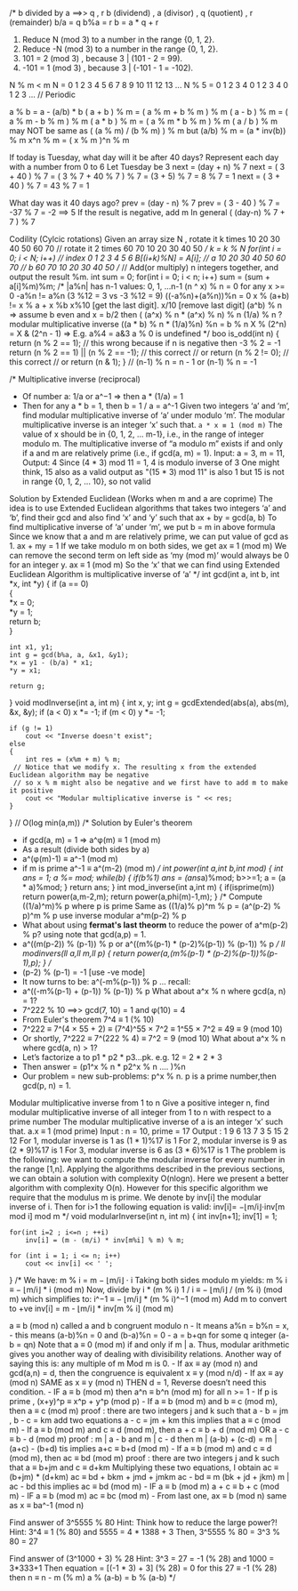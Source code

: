 /*
<Modular Arithmetic>
b divided by a ==>> q , r
b (dividend) , a (divisor) , q (quotient) , r (remainder)
b/a = q
b%a = r
b = a * q + r   
1) Reduce N (mod 3) to a number in the range {0, 1, 2}.
2) Reduce -N (mod 3) to a number in the range {0, 1, 2}.
3) 101 = 2 (mod 3) , because 3 | (101 - 2 = 99).
4) -101 = 1 (mod 3) , because 3 | (-101 - 1 = -102).

N % m < m
N     =    0 1 2 3 4 5 6 7 8 9 10 11 12 13 ...
N % 5  =   0 1 2 3 4 0 1 2 3 4 0  1  2  3  ...   //   Periodic

a % b = a - (a/b) * b
( a + b ) % m = ( a % m + b % m ) % m
( a - b ) % m = ( a % m - b % m ) % m
( a * b ) % m = ( a % m * b % m ) % m
( a / b ) % m may NOT be same as ( (a % m) / (b % m) ) % m
but (a/b) % m = (a * inv(b)) % m
x^n    % m =  ( x % m )^n % m

If today is Tuesday, what day will it be after 40 days?
Represent each day with a number from 0 to 6
Let Tuesday be 3
next = (day + n) % 7
next = ( 3 + 40 ) % 7 = ( 3 % 7 + 40 % 7 ) % 7 = (3 + 5) % 7 = 8 % 7 = 1
next = ( 3 + 40 ) % 7 = 43 % 7 = 1

What day was it 40 days ago?
prev = (day - n) % 7
prev = ( 3 - 40 ) % 7 = -37 % 7 = -2 ==> 5
If the result is negative, add m
In general ( (day-n) % 7 + 7 ) % 7

Codility (Cylcic rotations)
Given an array size N , rotate it k times
10 20 30 40 50 60 70   // rotate it 2 times
60 70 10 20 30 40 50
*/
k = k % N
for(int i = 0; i < N; i++)      //    index    0  1  2  3  4  5  6 
    B[(i+k)%N] = A[i];         //     a       10 20 30 40 50 60 70
                              //      b       60 70 10 20 30 40 50
/*
// Add(or multiply) n integers together, and output the result %m.
int sum = 0;
for(int i = 0; i < n; i++)
    sum = (sum + a[i]%m)%m;
/*
|a%n| has n-1 values: 0, 1, ...n-1
(n ^ x) % n = 0 for any x >= 0
-a%n != a%n (3 %12 = 3 vs -3 %12 = 9)
((-a%n)+(a%n))%n = 0
x % (a+b) != x % a + x %b
x%10 [get the last digit]. x/10 [remove last digit]
(a^b) % n => assume b even and x = b/2 then ( (a^x) % n * (a^x) % n) % n
(1/a) % n ? modular multiplicative inverse
((a * b) % n * (1/a)%n) %n = b % n
X % (2^n) = X & (2^n - 1) => E.g. a%4 = a&3
a % 0 is undefined
*/
boo is_odd(int n)
{
    return (n % 2 == 1);     //  this wrong because if n is negative then -3 % 2 = -1
    return (n % 2 == 1) || (n % 2 == -1);   // this correct
    // or
    return (n % 2 != 0);   // this correct
    // or
    return (n & 1);
}
// (n-1) % n = n - 1 or (n-1) % n = -1

/*
<Modular Multiplicative Inverse>
Multiplicative inverse (reciprocal)
- Of number a: 1/a or a^−1 => then a * (1/a) = 1
- Then for any a * b = 1, then b = 1 / a = a^-1
Given two integers ‘a’ and ‘m’, find modular multiplicative inverse of ‘a’ under modulo ‘m’.
The modular multiplicative inverse is an integer ‘x’ such that.
 `a * x ≡ 1 (mod m)`
The value of x should be in {0, 1, 2, … m-1}, i.e., in the range of integer modulo m.
The multiplicative inverse of “a modulo m” exists if and only if a and m are relatively prime (i.e., if gcd(a, m) = 1).
Input:  a = 3, m = 11, Output: 4
Since (4 * 3) mod 11 = 1, 4 is modulo inverse of 3
One might think, 15 also as a valid output as "(15 * 3) mod 11" is also 1
but 15 is not in range {0, 1, 2, ... 10}, so not valid

Solution by Extended Euclidean (Works when m and a are coprime)
The idea is to use Extended Euclidean algorithms that takes two integers ‘a’ and ‘b’,
find their gcd and also find ‘x’ and ‘y’ such that 
ax + by = gcd(a, b)
To find multiplicative inverse of ‘a’ under ‘m’, we put b = m in above formula
Since we know that a and m are relatively prime, we can put value of gcd as 1.
ax + my = 1 
If we take modulo m on both sides, we get
ax ≡ 1 (mod m)
We can remove the second term on left side as ‘my (mod m)’ would always be 0 for an integer y.
ax  ≡ 1 (mod m) 
So the ‘x’ that we can find using Extended Euclidean Algorithm is multiplicative inverse of ‘a’
*/
int gcd(int a, int b, int *x, int *y)
{
    if (a == 0)  
    {  
        *x = 0;  
        *y = 1;  
        return b;  
    }  
  
    int x1, y1;  
    int g = gcd(b%a, a, &x1, &y1);   
    *x = y1 - (b/a) * x1;  
    *y = x1;  
  
    return g; 
}
void modInverse(int a, int m) 
{ 
    int x, y; 
    int g = gcdExtended(abs(a), abs(m), &x, &y); 
    if (a < 0) x *= -1;
    if (m < 0) y *= -1;
    
    if (g != 1) 
        cout << "Inverse doesn't exist"; 
    else
    { 
        int res = (x%m + m) % m; 
     // Notice that we modify x. The resulting x from the extended Euclidean algorithm may be negative
     // so x % m might also be negative and we first have to add m to make it positive
        cout << "Modular multiplicative inverse is " << res; 
    } 
} 
// O(log min(a,m))
/*
Solution by Euler's theorem
- if gcd(a, m) = 1 => a^φ(m) ≡ 1 (mod m)
- As a result (divide both sides by a)
- a^(φ(m)-1) ≡ a^-1 (mod m)
- if m is prime a^-1 ≡ a^(m-2) (mod m)
*/
int power(int a,int b,int mod)
{
    int ans = 1;
    a %= mod;
    while(b)
    {
        if(b%1)
            ans = (ans*a)%mod;
        b>>=1;
        a = (a * a)%mod;
    }
    return ans;
}
int mod_inverse(int a,int m)
{
    if(isprime(m))
        return power(a,m-2,m);
    return power(a,phi(m)-1,m);
}
/*
Compute ((1/a)^m)% p where p is prime
Same as ((1/a)% p)^m % p = (a^(p-2) % p)^m % p use inverse modular a^m(p-2) % p
- What about using **fermat's last theorm** to reduce the power of a^m(p-2) % p? using note that gcd(a,p) = 1. 
- a^((m(p-2)) % (p-1)) % p or a^((m%(p-1) * (p-2)%(p-1)) % (p-1)) % p
*/
ll modinvers(ll a,ll m,ll p)
{
    return power(a,(m%(p-1) * (p-2)%(p-1))%(p-1),p);
}
/*
- (p-2) % (p-1) = -1 [use -ve mode]
- It now turns to be: a^(-m%(p-1)) % p … recall:
- a^((-m%(p-1) + (p-1)) % (p-1)) % p 
What about a^x % n where gcd(a, n) = 1?
- 7^222 % 10 ==>> gcd(7, 10) = 1 and φ(10) = 4
- From Euler's theorem 7^4 ≡ 1 (% 10)
- 7^222 ≡ 7^(4 × 55 + 2) ≡ (7^4)^55 × 7^2 ≡ 1^55 × 7^2 ≡ 49 ≡ 9 (mod 10)
- Or shortly, 7^222 ≡ 7^(222 % 4) ≡ 7^2 = 9 (mod 10)
What about a^x % n where gcd(a, n) > 1?
- Let’s factorize a to p1 * p2 * p3...pk. e.g. 12 = 2 * 2 * 3 
- Then answer = (p1^x % n * p2^x % n .... )%n
- Our problem = new sub-problems: p^x % n. p is a prime number,then gcd(p, n) = 1.

Modular multiplicative inverse from 1 to n 
Give a positive integer n, find modular multiplicative inverse of all integer from 1 to n with respect to a prime number
The modular multiplicative inverse of a is an integer ‘x’ such that.
a.x ≡ 1 (mod prime) 
Input : n = 10, prime = 17
Output : 1 9 6 13 7 3 5 15 2 12
For 1, modular inverse is 1 as (1 * 1)%17 is 1
For 2, modular inverse is 9 as (2 * 9)%17 is 1
For 3, modular inverse is 6 as (3 * 6)%17 is 1
The problem is the following: we want to compute the modular inverse for every number in the range [1,n].
Applying the algorithms described in the previous sections, we can obtain a solution with complexity O(nlogn).
Here we present a better algorithm with complexity O(n). 
However for this specific algorithm we require that the modulus m is prime.
We denote by inv[i] the modular inverse of i. Then for i>1 the following equation is valid:
inv[i]= −⌊m/i⌋⋅inv[m mod i] mod m
*/
void modularInverse(int n, int m) 
{ 
    int inv[n+1];
    inv[1] = 1;
 
    for(int i=2 ; i<=n ; ++i)
        inv[i] = (m - (m/i) * inv[m%i] % m) % m;
 
    for (int i = 1; i <= n; i++)  
        cout << inv[i] << ' ';     
} 
/*
We have: m % i = m − ⌊m/i⌋ ⋅ i
Taking both sides modulo m yields:
m % i ≡ − ⌊m/i⌋ * i  (mod m)
Now, divide by i * (m % i)
1 / i ≡ − ⌊m/i⌋ / (m % i) (mod m)
which simplifies to:
i^−1 ≡ − ⌊m/i⌋ * (m % i)^−1 (mod m)
Add m to convert to +ve
inv[i] = m - ⌊m/i⌋ * inv[m % i] (mod m)

<Congruence Equations>
a ≡ b (mod n)
called a and b congruent modulo n
- It means a%n = b%n = x,
- this means (a-b)%n = 0 and (b-a)%n = 0
- a = b+qn for some q integer (a-b = qn)
Note that a ≡ 0 (mod m) if and only if m | a. 
Thus, modular arithmetic gives you another way of dealing with divisibility relations.
Another way of saying this is:  any multiple of m Mod m is 0.
- If ax ≡ ay (mod n) and gcd(a,n) = d, then the congruence is equivalent x ≡ y (mod n/d)
- If ax ≡ ay (mod n) SAME as x ≡ y (mod n) THEN d = 1, Reverse doesn’t need this condition.
- IF a ≡ b (mod m) then a^n ≡ b^n (mod m) for all  n >= 1
- If p is prime , (x+y)^p ≡ x^p + y^p (mod p)
- If a ≡ b (mod m) and b ≡ c (mod m), then a ≡ c (mod m)
proof : there are two integers j and k such that
a - b = jm , b - c = km 
add two equations a - c = jm + km 
this implies that a ≡ c (mod m)
- If a ≡ b (mod m) and c ≡ d (mod m), then a + c ≡ b + d (mod m) OR a - c ≡ b - d (mod m)
proof : m | a - b and m | c - d
then m | (a-b) + (c-d) = m | (a+c) - (b+d)
tis implies a+c ≡ b+d (mod m)
- If a ≡ b (mod m) and c ≡ d (mod m), then ac ≡ bd (mod m) 
proof : there are two integers j and k such that
a ≡ b+jm   and   c ≡ d+km
Multiplying these two equations, I obtain
ac ≡ (b+jm) * (d+km)
ac ≡ bd + bkm + jmd + jmkm
ac - bd ≡ m (bk + jd + jkm)
m | ac - bd 
this implies ac ≡ bd (mod m)
- IF a ≡ b (mod m)  a + c ≡ b + c (mod m) 
- IF a ≡ b (mod m)  ac ≡ bc (mod m) 
- From last one, ax ≡ b (mod n) same as x ≡ ba^-1 (mod n) 

Find answer of 3^5555 % 80
Hint: Think how to reduce the large power?!
Hint: 3^4 ≡ 1 (% 80) and 5555 = 4 * 1388 + 3
Then, 3^5555 % 80 = 3^3 % 80 = 27

Find answer of (3^1000 + 3) % 28
Hint: 3^3 = 27 = -1 (% 28) and 1000 = 3*333+1
Then equation = [(-1 * 3) + 3] (% 28) = 0
for this 27 ≡ -1 (% 28) then n ≡ n - m (% m)
a % (a-b) = b % (a-b)
*/
